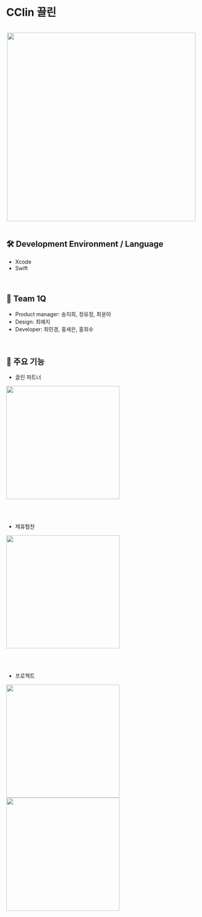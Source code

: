 # CClin 끌린

</br>

<center><img src = "https://user-images.githubusercontent.com/66013544/174464133-780e128c-4c8d-44d1-80c6-c86d03d6c1f7.jpeg" width="500"></center>

<br/>

## 🛠  Development Environment / Language
+ Xcode
+ Swift
 
<br/>

## 👥  Team 1Q
+ Product manager: 송지희, 정유정, 최윤아
+ Design: 최예지
+ Developer: 최민경, 홍세은, 홍희수

<br/>

## 🙌  주요 기능
+ 끌린 파트너
<img src = "https://user-images.githubusercontent.com/66013544/174466240-628438a3-ff5f-400e-8f0e-7dea08674330.gif" width="300">

</br></br>

+ 제휴협찬 
<img src = "https://user-images.githubusercontent.com/66013544/174466256-ab117eff-f3e8-40fb-b440-d1cbc25eb79c.gif" width="300">

</br></br>

+ 프로젝트
<img src = "https://user-images.githubusercontent.com/66013544/174466258-938fb6c6-089f-4aa5-873f-9fde51e2dace.gif" width="300">

<img src = "https://user-images.githubusercontent.com/66013544/174466269-9d8d0c54-370c-4496-a426-69145285165e.gif" width="300">

